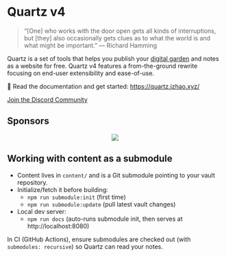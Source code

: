 # Quartz v4

> “[One] who works with the door open gets all kinds of interruptions, but [they] also occasionally gets clues as to what the world is and what might be important.” — Richard Hamming

Quartz is a set of tools that helps you publish your [digital garden](https://jzhao.xyz/posts/networked-thought) and notes as a website for free.
Quartz v4 features a from-the-ground rewrite focusing on end-user extensibility and ease-of-use.

🔗 Read the documentation and get started: https://quartz.jzhao.xyz/

[Join the Discord Community](https://discord.gg/cRFFHYye7t)

## Sponsors

<p align="center">
  <a href="https://github.com/sponsors/jackyzha0">
    <img src="https://cdn.jsdelivr.net/gh/jackyzha0/jackyzha0/sponsorkit/sponsors.svg" />
  </a>
</p>

## Working with content as a submodule

- Content lives in `content/` and is a Git submodule pointing to your vault repository.
- Initialize/fetch it before building:
  - `npm run submodule:init` (first time)
  - `npm run submodule:update` (pull latest vault changes)
- Local dev server:
  - `npm run docs` (auto-runs submodule init, then serves at http://localhost:8080)

In CI (GitHub Actions), ensure submodules are checked out (with `submodules: recursive`) so Quartz can read your notes.
